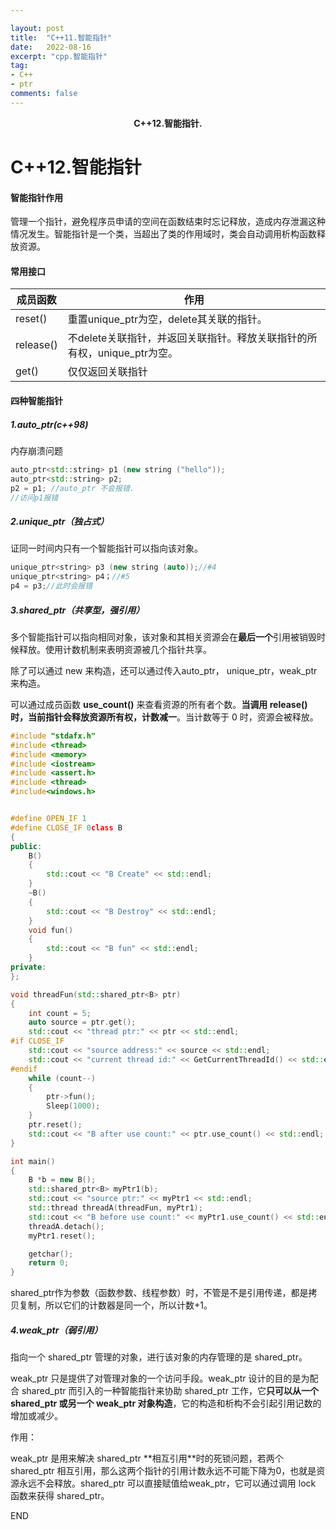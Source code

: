 ```yaml
---

layout: post
title:  "C++11.智能指针"
date:   2022-08-16
excerpt: "cpp.智能指针"
tag:
- C++
- ptr
comments: false
---
```


<center><b>C++12.智能指针.</b> </center>

# C++12.智能指针

#### 智能指针作⽤

管理⼀个指针，避免程序员申请的空间在函数结束时忘记释放，造成内存泄漏这种情况发⽣。智能指针是⼀个类，当超出了类的作⽤域时，类会⾃动调⽤析构函数释放资源。



#### 常用接口

| 成员函数  | 作用                                                         |
| --------- | ------------------------------------------------------------ |
| reset()   | 重置unique_ptr为空，delete其关联的指针。                     |
| release() | 不delete关联指针，并返回关联指针。释放关联指针的所有权，unique_ptr为空。 |
| get()     | 仅仅返回关联指针                                             |



#### 四种智能指针

##### 1.auto_ptr(c++98)

内存崩溃问题

```c++
auto_ptr<std::string> p1 (new string ("hello"));
auto_ptr<std::string> p2;
p2 = p1; //auto_ptr 不会报错.
//访问p1报错
```



##### 2.unique_ptr（独占式）

证同⼀时间内只有⼀个智能指针可以指向该对象。

```c++
unique_ptr<string> p3 (new string (auto));//#4
unique_ptr<string> p4；//#5
p4 = p3;//此时会报错
```



##### 3.shared_ptr（共享型，强引用）

多个智能指针可以指向相同对象，该对象和其相关资源会在**最后⼀个**引⽤被销毁时候释放。使⽤计数机制来表明资源被⼏个指针共享。

除了可以通过 new 来构造，还可以通过传⼊auto_ptr， unique_ptr，weak_ptr 来构造。

可以通过成员函数 **use_count()** 来查看资源的所有者个数。**当调⽤ release() 时，当前指针会释放资源所有权，计数减⼀**。当计数等于 0 时，资源会被释放。

```c++
#include "stdafx.h"
#include <thread>
#include <memory>
#include <iostream>
#include <assert.h>
#include <thread>
#include<windows.h>


#define OPEN_IF 1
#define CLOSE_IF 0class B
{
public:
    B()
    {
        std::cout << "B Create" << std::endl;
    }
    ~B()
    {
        std::cout << "B Destroy" << std::endl;
    }
    void fun()
    {
        std::cout << "B fun" << std::endl;
    }
private:
};

void threadFun(std::shared_ptr<B> ptr)
{
    int count = 5;
    auto source = ptr.get();
    std::cout << "thread ptr:" << ptr << std::endl;
#if CLOSE_IF
    std::cout << "source address:" << source << std::endl;
    std::cout << "current thread id:" << GetCurrentThreadId() << std::endl;
#endif 
    while (count--)
    {
        ptr->fun();
        Sleep(1000);
    }
    ptr.reset();
    std::cout << "B after use count:" << ptr.use_count() << std::endl;    
}

int main()
{
    B *b = new B();
    std::shared_ptr<B> myPtr1(b);
    std::cout << "source ptr:" << myPtr1 << std::endl;
    std::thread threadA(threadFun, myPtr1);
    std::cout << "B before use count:" << myPtr1.use_count() << std::endl;
    threadA.detach();
    myPtr1.reset();

    getchar();
    return 0;
}
```

shared_ptr作为参数（函数参数、线程参数）时，不管是不是引用传递，都是拷贝复制，所以它们的计数器是同一个，所以计数+1。



##### 4.weak_ptr（弱引用）

指向⼀个 shared_ptr 管理的对象，进⾏该对象的内存管理的是 shared_ptr。

weak_ptr 只是提供了对管理对象的⼀个访问⼿段。weak_ptr 设计的⽬的是为配合 shared_ptr ⽽引⼊的⼀种智能指针来协助 shared_ptr ⼯作，它**只可以从⼀个 shared_ptr 或另⼀个 weak_ptr 对象构造**，它的构造和析构不会引起引⽤记数的增加或减少。

作用：

weak_ptr 是⽤来解决 shared_ptr **相互引⽤**时的死锁问题，若两个 shared_ptr 相互引⽤，那么这两个指针的引⽤计数永远不可能下降为0，也就是资源永远不会释放。shared_ptr 可以直接赋值给weak_ptr，它可以通过调⽤ lock 函数来获得 shared_ptr。



END